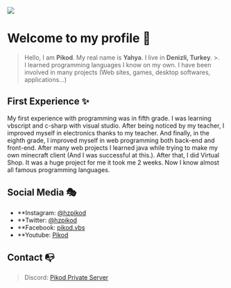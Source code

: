 ![](https://myoctocat.com/assets/images/base-octocat.svg)
# Welcome to my profile 🥳
> Hello, I am **Pikod**. My real name is **Yahya**. I live in **Denizli, Turkey**. >.
<br>I learned programming languages I know on my own. I have been involved in many projects (Web sites, games, desktop softwares, applications...)

## First Experience ✨
My first experience with programming was in fifth grade. I was learning vbscript and c-sharp with visual studio. After being noticed by my teacher, I improved myself in electronics thanks to my teacher. And finally, in the eighth grade, I improved myself in web programming both back-end and front-end. After many web projects I learned java while trying to make my own minecraft client (And I was successful at this.). After that, I did Virtual Shop. It was a huge project for me it took me 2 weeks. Now I know almost all famous programming languages. 

## Social Media 🎭

- **Instagram: [@hzpikod](https://www.instagram.com/hzpikod/)
- **Twitter: [@hzpikod](https://twitter.com/hzpikod)
- **Facebook: [pikod.vbs](https://www.facebook.com/pikod.vbs)
- **Youtube: [Pikod](https://www.youtube.com/c/Pikod)

## Contact 📭
> Discord: [Pikod Private Server](https://discord.gg/z7K34mv2jE)
